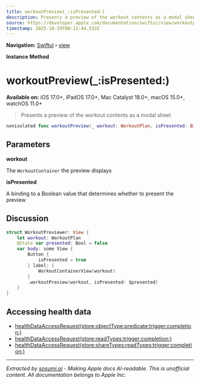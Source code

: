 ```yaml
---
title: workoutPreview(_:isPresented:)
description: Presents a preview of the workout contents as a modal sheet
source: https://developer.apple.com/documentation/swiftui/view/workoutpreview(_:ispresented:)
timestamp: 2025-10-29T00:11:44.533Z
---
```


**Navigation:** [Swiftui](/documentation/swiftui) › [view](/documentation/swiftui/view)

**Instance Method**

# workoutPreview(_:isPresented:)

**Available on:** iOS 17.0+, iPadOS 17.0+, Mac Catalyst 18.0+, macOS 15.0+, watchOS 11.0+

> Presents a preview of the workout contents as a modal sheet

```swift
nonisolated func workoutPreview(_ workout: WorkoutPlan, isPresented: Binding<Bool>) -> some View
```

## Parameters

**workout**

The `WorkoutContainer` the preview displays



**isPresented**

A binding to a Boolean value that determines whether to present the preview



## Discussion

```swift
struct WorkoutPreviewer: View {
    let workout: WorkoutPlan
    @State var presented: Bool = false
    var body: some View {
        Button {
            isPresented = true
        } label: {
            WorkoutContainerView(workout)
        }
        .workoutPreview(workout, isPresented: $presented)
    }
}
```

## Accessing health data

- [healthDataAccessRequest(store:objectType:predicate:trigger:completion:)](/documentation/swiftui/view/healthdataaccessrequest(store:objecttype:predicate:trigger:completion:))
- [healthDataAccessRequest(store:readTypes:trigger:completion:)](/documentation/swiftui/view/healthdataaccessrequest(store:readtypes:trigger:completion:))
- [healthDataAccessRequest(store:shareTypes:readTypes:trigger:completion:)](/documentation/swiftui/view/healthdataaccessrequest(store:sharetypes:readtypes:trigger:completion:))

---

*Extracted by [sosumi.ai](https://sosumi.ai) - Making Apple docs AI-readable.*
*This is unofficial content. All documentation belongs to Apple Inc.*
